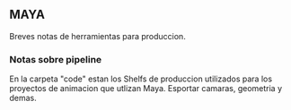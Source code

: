 ## MAYA    

Breves notas de herramientas para produccion.    

### Notas sobre pipeline   

En la carpeta "code" estan los Shelfs de produccion utilizados para los proyectos de animacion que utlizan Maya. Esportar camaras, geometria y demas.


